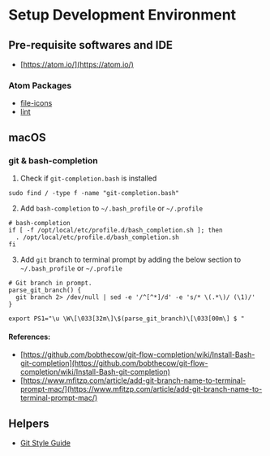 # Setup Development Environment

## Pre-requisite softwares and IDE
* [https://atom.io/](https://atom.io/)

### Atom Packages
* [file-icons](https://atom.io/packages/file-icons)
* [lint](https://atom.io/packages/lint)

## macOS
### git & bash-completion
1. Check if `git-completion.bash` is installed
```
sudo find / -type f -name "git-completion.bash"
```
2. Add `bash-completion` to `~/.bash_profile` or `~/.profile`
```
# bash-completion
if [ -f /opt/local/etc/profile.d/bash_completion.sh ]; then
  . /opt/local/etc/profile.d/bash_completion.sh
fi
```

3. Add `git` branch to terminal prompt by adding the below section to `~/.bash_profile` or `~/.profile`
```
# Git branch in prompt.
parse_git_branch() {
  git branch 2> /dev/null | sed -e '/^[^*]/d' -e 's/* \(.*\)/ (\1)/'
}

export PS1="\u \W\[\033[32m\]\$(parse_git_branch)\[\033[00m\] $ "
```

#### References:
* [https://github.com/bobthecow/git-flow-completion/wiki/Install-Bash-git-completion](https://github.com/bobthecow/git-flow-completion/wiki/Install-Bash-git-completion)
* [https://www.mfitzp.com/article/add-git-branch-name-to-terminal-prompt-mac/](https://www.mfitzp.com/article/add-git-branch-name-to-terminal-prompt-mac/)

## Helpers
* [Git Style Guide](https://udacity.github.io/git-styleguide/)
